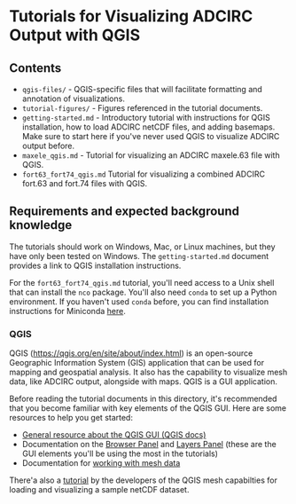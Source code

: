 # Tutorials for Visualizing ADCIRC Output with QGIS

## Contents

* `qgis-files/` - QGIS-specific files that will facilitate formatting and annotation of visualizations.
* `tutorial-figures/` - Figures referenced in the tutorial documents.
* `getting-started.md` - Introductory tutorial with instructions for QGIS installation, how to load ADCIRC netCDF files, and adding basemaps. Make sure to start here if you've never used QGIS to visualize ADCIRC output before.
* `maxele_qgis.md` - Tutorial for visualizing an ADCIRC maxele.63 file with QGIS.
* `fort63_fort74_qgis.md` Tutorial for visualizing a combined ADCIRC fort.63 and fort.74 files with QGIS.

## Requirements and expected background knowledge

The tutorials should work on Windows, Mac, or Linux machines, but they have only been tested on Windows. The `getting-started.md` document provides a link to QGIS installation instructions.

For the `fort63_fort74_qgis.md` tutorial, you'll need access to a Unix shell that can install the `nco` package. You'll also need `conda` to set up a Python environment. If you haven't used `conda` before, you can find installation instructions for Miniconda [here](https://docs.conda.io/en/latest/miniconda.html).

### QGIS

QGIS (https://qgis.org/en/site/about/index.html) is an open-source Geographic Information System (GIS) application that can be used for mapping and geospatial analysis. It also has the capability to visualize mesh data, like ADCIRC output, alongside with maps. QGIS is a GUI application.

Before reading the tutorial documents in this directory, it's recommended that you become familiar with key elements of the QGIS GUI. Here are some resources to help you get started:
* [General resource about the QGIS GUI (QGIS docs)](https://docs.qgis.org/3.22/en/docs/user_manual/introduction/qgis_gui.html)
* Documentation on the [Browser Panel](https://docs.qgis.org/3.22/en/docs/user_manual/managing_data_source/opening_data.html#the-browser-panel) and [Layers Panel](https://docs.qgis.org/3.22/en/docs/user_manual/introduction/general_tools.html#layers-panel) (these are the GUI elements you'll be using the most in the tutorials)
* Documentation for [working with mesh data](https://docs.qgis.org/3.22/en/docs/user_manual/working_with_mesh/mesh_properties.html)

There'a also a [tutorial](https://www.lutraconsulting.co.uk/blog/2019/08/26/foss4g-workshop/) by the developers of the QGIS mesh capabilties for loading and visualizing a sample netCDF dataset.

